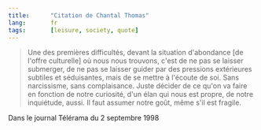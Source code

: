 ```yaml
---
title:      "Citation de Chantal Thomas"
lang:       fr
tags:       [leisure, society, quote]
---
```


> Une des premières difficultés, devant la situation d'abondance [de l'offre culturelle] où nous nous trouvons, c'est de ne pas se laisser submerger, de ne pas se laisser guider par des pressions extérieures subtiles et séduisantes, mais de se mettre à l'écoute de soi. Sans narcissisme, sans complaisance. Juste décider de ce qu'on va faire en fonction de notre curiosité, d'un élan qui nous est propre, de notre inquiétude, aussi. Il faut assumer notre goût, même s'il est fragile.

Dans le journal Télérama du 2 septembre 1998
